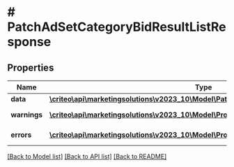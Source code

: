 # # PatchAdSetCategoryBidResultListResponse

## Properties

Name | Type | Description | Notes
------------ | ------------- | ------------- | -------------
**data** | [**\criteo\api\marketingsolutions\v2023_10\Model\PatchAdSetCategoryBidResultResource[]**](PatchAdSetCategoryBidResultResource.md) |  | [optional]
**warnings** | [**\criteo\api\marketingsolutions\v2023_10\Model\ProblemDetails[]**](ProblemDetails.md) |  | [optional] [readonly]
**errors** | [**\criteo\api\marketingsolutions\v2023_10\Model\ProblemDetails[]**](ProblemDetails.md) |  | [optional] [readonly]

[[Back to Model list]](../../README.md#models) [[Back to API list]](../../README.md#endpoints) [[Back to README]](../../README.md)
